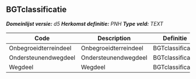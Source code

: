﻿## BGTclassificatie

*__Domeinlijst versie:__ d5*
*__Herkomst definitie:__ PNH*
*__Type veld:__ TEXT*

|__Code__ |__Description__ |__Definitie__	|
|	---	|	---	|   ---	| 
| Onbegroeidterreindeel | Onbegroeidterreindeel | BGTclassificatie |
| Ondersteunendwegdeel | Ondersteunendwegdeel | BGTclassificatie |
| Wegdeel | Wegdeel | BGTclassificatie |
